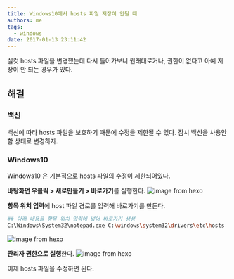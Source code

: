 ```yaml
---
title: Windows10에서 hosts 파일 저장이 안될 때
authors: me
tags:
  - windows
date: 2017-01-13 23:11:42
---
```


실컷 hosts 파일을 변경했는데 다시 들어가보니 원래대로거나,
권한이 없다고 아예 저장이 안 되는 경우가 있다.

## 해결

### 백신

백신에 따라 hosts 파일을 보호하기 때문에 수정을 제한될 수 있다.
잠시 백신을 사용안함 상태로 변경하자.

### Windows10

Windows10 은 기본적으로 hosts 파일의 수정이 제한되어있다.

**바탕화면 우클릭 > 새로만들기 > 바로가기**를 실행한다.
![image from hexo](https://i.imgur.com/hNfy1ui.png)

**항목 위치 입력**에 host 파일 경로를 입력해 바로가기를 만든다.

```bash
## 아래 내용을 항목 위치 입력에 넣어 바로가기 생성
C:\Windows\System32\notepad.exe C:\windows\system32\drivers\etc\hosts
```

![image from hexo](https://i.imgur.com/vEDRV5f.png)

**관리자 권한으로 실행**한다.
![image from hexo](https://i.imgur.com/mKWOBBO.png)

이제 hosts 파일을 수정하면 된다.
